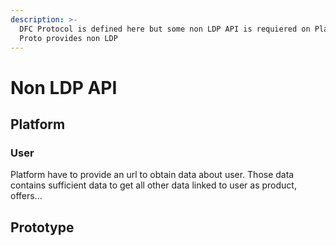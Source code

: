 ```yaml
---
description: >-
  DFC Protocol is defined here but some non LDP API is requiered on Platform and
  Proto provides non LDP
---
```


# Non LDP API

## Platform

### User

Platform have to provide an url to obtain data about user. Those data contains sufficient data to get all other data linked to user as product, offers...

## Prototype

